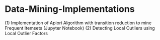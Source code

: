 # Data-Mining-Implementations

(1) Implementation of Apiori Algorithm with transition reduction to mine Frequent Itemsets (Jupyter Notebook)
(2) Detecting Local Outliers using Local Outlier Factors
